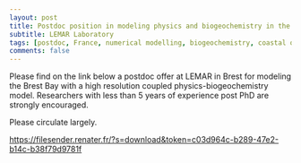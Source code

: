 ```yaml
---
layout: post
title: Postdoc position in modeling physics and biogeochemistry in the Brest Bay (Brest, France)
subtitle: LEMAR Laboratory
tags: [postdoc, France, numerical modelling, biogeochemistry, coastal ocean]
comments: false
---
```

Please find on the link below a postdoc offer at LEMAR in Brest for modeling the Brest Bay with a high resolution coupled physics-biogeochemistry model.
Researchers with less than 5 years of experience post PhD are strongly encouraged.

Please circulate largely.

https://filesender.renater.fr/?s=download&token=c03d964c-b289-47e2-b14c-b38f79d9781f

